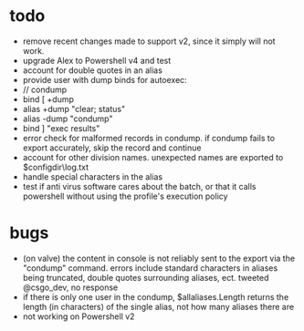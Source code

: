 # todo
* remove recent changes made to support v2, since it simply will not work.
* upgrade Alex to Powershell v4 and test
* account for double quotes in an alias
* provide user with dump binds for autoexec:
 * // condump
 * bind [ +dump
 * alias +dump "clear; status"
 * alias -dump "condump"
 * bind ] "exec results"
* error check for malformed records in condump. if condump fails to export accurately, skip the record and continue
* account for other division names. unexpected names are exported to $configdir\log.txt
* handle special characters in the alias
* test if anti virus software cares about the batch, or that it calls powershell without using the profile's execution policy

# bugs
* (on valve) the content in console is not reliably sent to the export via the "condump" command. errors include standard characters in aliases being truncated, double quotes surrounding aliases, ect. tweeted @csgo_dev, no response
* if there is only one user in the condump, $allaliases.Length returns the length (in characters) of the single alias, not how many aliases there are
* not working on Powershell v2


